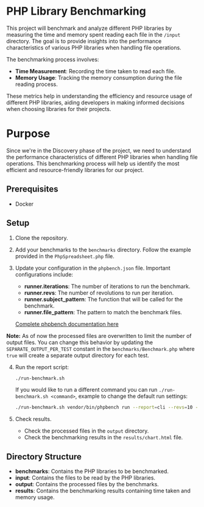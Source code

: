 # PHP Library Benchmarking

This project will benchmark and analyze different PHP libraries by measuring the time and memory spent reading each file in the `/input` directory. The goal is to provide insights into the performance characteristics of various PHP libraries when handling file operations.

The benchmarking process involves:

- **Time Measurement**: Recording the time taken to read each file.
- **Memory Usage**: Tracking the memory consumption during the file reading process.

These metrics help in understanding the efficiency and resource usage of different PHP libraries, aiding developers in making informed decisions when choosing libraries for their projects.

# Purpose

Since we're in the Discovery phase of the project, we need to understand the performance characteristics of different PHP libraries when handling file operations. This benchmarking process will help us identify the most efficient and resource-friendly libraries for our project.

## Prerequisites

- Docker

## Setup

1. Clone the repository.

2. Add your benchmarks to the `benchmarks` directory. Follow the example provided in the `PhpSpreadsheet.php` file.

3. Update your configuration in the `phpbench.json` file. Important configurations include:

   - **runner.iterations**: The number of iterations to run the benchmark.
   - **runner.revs**: The number of revolutions to run per iteration.
   - **runner.subject_pattern**: The function that will be called for the benchmark.
   - **runner.file_pattern**: The pattern to match the benchmark files.

   [Complete phpbench documentation here](https://phpbench.readthedocs.io/en/latest/configuration.html#runner-subject-pattern)

**Note:** As of now the processed files are overwritten to limit the number of output files. You can change this behavior by updating the `SEPARATE_OUTPUT_PER_TEST` constant in the `benchmarks/Benchmark.php` where `true` will create a separate output directory for each test.

4. Run the report script:

   ```BASH
   ./run-benchmark.sh
   ```

   If you would like to run a different command you can run `./run-benchmark.sh <command>`, example to change the default run settings:

   ```BASH
   ./run-benchmark.sh vendor/bin/phpbench run --report=cli --revs=10 --iterations=10
   ```

5. Check results.
   - Check the processed files in the `output` directory.
   - Check the benchmarking results in the `results/chart.html` file.

## Directory Structure

- **benchmarks**: Contains the PHP libraries to be benchmarked.
- **input**: Contains the files to be read by the PHP libraries.
- **output**: Contains the processed files by the benchmarks.
- **results**: Contains the benchmarking results containing time taken and memory usage.
